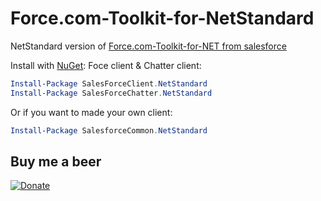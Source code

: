 # Force.com-Toolkit-for-NetStandard

NetStandard version of [Force.com-Toolkit-for-NET from salesforce](https://github.com/developerforce/Force.com-Toolkit-for-NET)

Install with [NuGet](https://www.nuget.org/packages/SalesforceCommon.NetStandard):
Foce client & Chatter client:
```powershell
Install-Package SalesForceClient.NetStandard
Install-Package SalesForceChatter.NetStandard
```
Or if you want to made your own client:
```powershell
Install-Package SalesforceCommon.NetStandard
```
## Buy me a beer
[![Donate](https://img.shields.io/badge/Donate-PayPal-green.svg)](https://www.paypal.me/trenoncourt/5)

